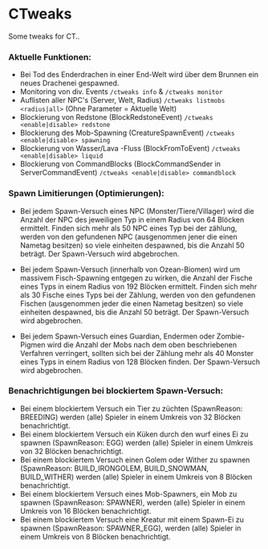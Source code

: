 # CTweaks

Some tweaks for CT..

### Aktuelle Funktionen:
 - Bei Tod des Enderdrachen in einer End-Welt wird über dem Brunnen ein neues Drachenei gespawned.
 - Monitoring von div. Events `/ctweaks info` & `/ctweaks monitor`
 - Auflisten aller NPC's (Server, Welt, Radius) `/ctweaks listmobs <radius|all>` (Ohne Parameter = Aktuelle Welt)
 - Blockierung von Redstone (BlockRedstoneEvent) `/ctweaks <enable|disable> redstone`
 - Blockierung des Mob-Spawning (CreatureSpawnEvent) `/ctweaks <enable|disable> spawning`
 - Blockierung von Wasser/Lava -Fluss (BlockFromToEvent) `/ctweaks <enable|disable> liquid`
 - Blockierung von CommandBlocks (BlockCommandSender in ServerCommandEvent) `/ctweaks <enable|disable> commandblock`

### Spawn Limitierungen (Optimierungen):
 - Bei jedem Spawn-Versuch eines NPC (Monster/Tiere/Villager) wird die Anzahl der NPC des jeweiligen Typ in einem Radius von 64 Blöcken ermittelt.
Finden sich mehr als 50 NPC eines Typ bei der zählung, werden von den gefundenen NPC (ausgenommen jener die einen Nametag besitzen) so viele einheiten
despawned, bis die Anzahl 50 beträgt. Der Spawn-Versuch wird abgebrochen.

 - Bei jedem Spawn-Versuch (innerhalb von Ozean-Biomen) wird um massivem Fisch-Spawning entgegen zu wirken, die Anzahl der Fische eines Typs
in einem Radius von 192 Blöcken ermittelt. Finden sich mehr als 30 Fische eines Typs bei der Zählung, werden von den gefundenen Fischen
(ausgenommen jeder die einen Nametag besitzen) so viele einheiten despawned, bis die Anzahl 50 beträgt.
Der Spawn-Versuch wird abgebrochen.

 - Bei jedem Spawn-Versuch eines Guardian, Endermen oder Zombie-Pigmen wird die Anzahl der Mobs nach dem oben beschriebenen Verfahren verringert, sollten sich bei der Zählung mehr als 40 Monster eines Typs in einem Radius von 128 Blöcken finden.
Der Spawn-Versuch wird abgebrochen.

### Benachrichtigungen bei blockiertem Spawn-Versuch:
 - Bei einem blockiertem Versuch ein Tier zu züchten (SpawnReason: BREEDING) werden (alle) Spieler in einem Umkreis von 32 Blöcken benachrichtigt.
 - Bei einem blockiertem Versuch ein Küken durch den wurf eines Ei zu spawnen (SpawnReason: EGG) werden (alle) Spieler in einem Umkreis von 32 Blöcken benachrichtigt.
 - Bei einem blockiertem Versuch einen Golem oder Wither zu spawnen (SpawnReason: BUILD_IRONGOLEM, BUILD_SNOWMAN, BUILD_WITHER) werden (alle) Spieler in einem Umkreis von 8 Blöcken benachrichtigt.
 - Bei einem blockiertem Versuch eines Mob-Spawners, ein Mob zu spawnen (SpawnReason: SPAWNER), werden (alle) Spieler in einem Umkreis von 16 Blöcken benachrichtigt.
 - Bei einem blockiertem Versuch eine Kreatur mit einem Spawn-Ei zu spawnen (SpawnReason: SPAWNER_EGG), werden (alle) Spieler in einem Umkreis von 8 Blöcken benachrichtigt.

